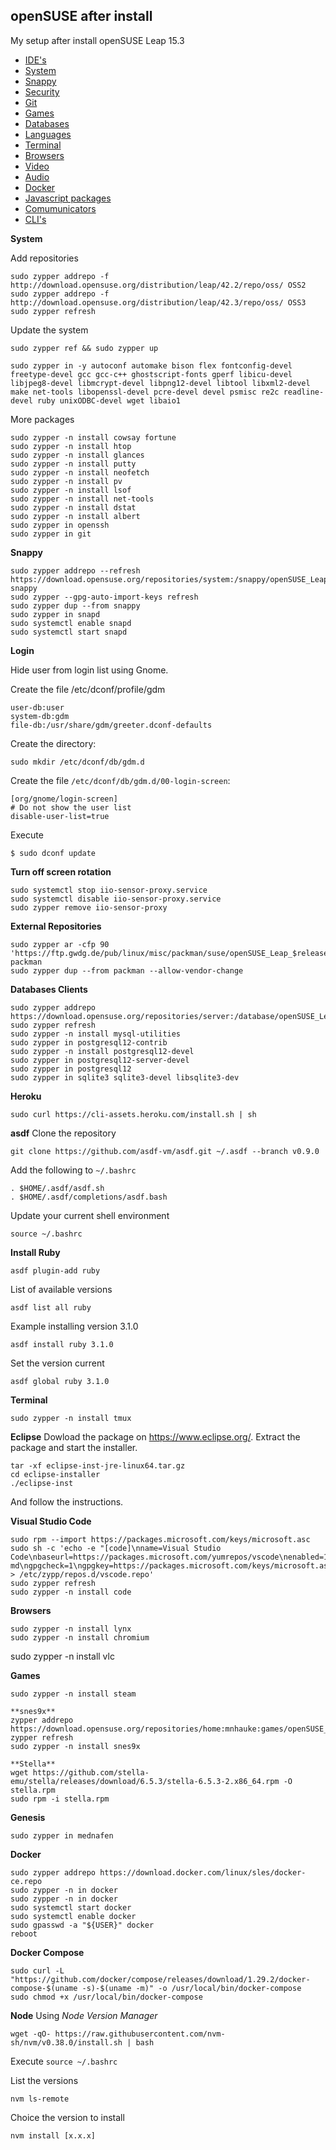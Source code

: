 ## openSUSE after install
My setup after install openSUSE Leap 15.3


- [IDE's](#ides)
- [System](#system)
- [Snappy](#snappy)
- [Security](#security)
- [Git](#git)
- [Games](#games)
- [Databases](#databases)
- [Languages](#languages)
- [Terminal](#terminal)
- [Browsers](#browser)
- [Video](#video)
- [Audio](#audio)
- [Docker](#docker)
- [Javascript packages](#jspackage)
- [Comumunicators](#communicators)
- [CLI's](#cli)


<a id="system"></a>
**System**

Add repositories
```shell
sudo zypper addrepo -f http://download.opensuse.org/distribution/leap/42.2/repo/oss/ OSS2
sudo zypper addrepo -f http://download.opensuse.org/distribution/leap/42.3/repo/oss/ OSS3
sudo zypper refresh
```

Update the system
```shell
sudo zypper ref && sudo zypper up

sudo zypper in -y autoconf automake bison flex fontconfig-devel freetype-devel gcc gcc-c++ ghostscript-fonts gperf libicu-devel libjpeg8-devel libmcrypt-devel libpng12-devel libtool libxml2-devel make net-tools libopenssl-devel pcre-devel devel psmisc re2c readline-devel ruby unixODBC-devel wget libaio1
```

More packages
```shell
sudo zypper -n install cowsay fortune
sudo zypper -n install htop
sudo zypper -n install glances
sudo zypper -n install putty
sudo zypper -n install neofetch
sudo zypper -n install pv
sudo zypper -n install lsof
sudo zypper -n install net-tools
sudo zypper -n install dstat
sudo zypper -n install albert
sudo zypper in openssh
sudo zypper in git
```


<a id="snappy"></a>
**Snappy**
```
sudo zypper addrepo --refresh https://download.opensuse.org/repositories/system:/snappy/openSUSE_Leap_15.2 snappy
sudo zypper --gpg-auto-import-keys refresh
sudo zypper dup --from snappy
sudo zypper in snapd
sudo systemctl enable snapd
sudo systemctl start snapd
```

**Login**

Hide user from login list using Gnome. 

Create the file /etc/dconf/profile/gdm
```
user-db:user
system-db:gdm
file-db:/usr/share/gdm/greeter.dconf-defaults
```

Create the directory:
```
sudo mkdir /etc/dconf/db/gdm.d
```

Create the file `/etc/dconf/db/gdm.d/00-login-screen`:
```
[org/gnome/login-screen]
# Do not show the user list
disable-user-list=true
```

Execute
```
$ sudo dconf update
```

**Turn off screen rotation**
```
sudo systemctl stop iio-sensor-proxy.service
sudo systemctl disable iio-sensor-proxy.service
sudo zypper remove iio-sensor-proxy
```

**External Repositories**
```
sudo zypper ar -cfp 90 'https://ftp.gwdg.de/pub/linux/misc/packman/suse/openSUSE_Leap_$releasever/' packman
sudo zypper dup --from packman --allow-vendor-change
```


<a id="databases"></a>
**Databases Clients**
```
sudo zypper addrepo https://download.opensuse.org/repositories/server:/database/openSUSE_Leap_15.3/server:database.repo
sudo zypper refresh
sudo zypper -n install mysql-utilities
sudo zypper in postgresql12-contrib 
sudo zypper -n install postgresql12-devel
sudo zypper in postgresql12-server-devel
sudo zypper in postgresql12
sudo zypper in sqlite3 sqlite3-devel libsqlite3-dev
```

<a id="heroku"></a>
**Heroku**
```shell
sudo curl https://cli-assets.heroku.com/install.sh | sh
```

<a id="languages"></a>
**asdf**
Clone the repository
```
git clone https://github.com/asdf-vm/asdf.git ~/.asdf --branch v0.9.0
```

Add the following to `~/.bashrc`
```
. $HOME/.asdf/asdf.sh
. $HOME/.asdf/completions/asdf.bash
```

Update your current shell environment
```
source ~/.bashrc
```

**Install Ruby**
```
asdf plugin-add ruby
```

List of available versions
```
asdf list all ruby
```

Example installing version 3.1.0
```
asdf install ruby 3.1.0
```

Set the version current
```
asdf global ruby 3.1.0
```


<a id="terminal"></a>
**Terminal**
```
sudo zypper -n install tmux
```


<a id="ides"></a>
**Eclipse**
Dowload the package on https://www.eclipse.org/.
Extract the package and start the installer.
```
tar -xf eclipse-inst-jre-linux64.tar.gz
cd eclipse-installer
./eclipse-inst
```

And follow the instructions.


**Visual Studio Code**
```
sudo rpm --import https://packages.microsoft.com/keys/microsoft.asc
sudo sh -c 'echo -e "[code]\nname=Visual Studio Code\nbaseurl=https://packages.microsoft.com/yumrepos/vscode\nenabled=1\ntype=rpm-md\ngpgcheck=1\ngpgkey=https://packages.microsoft.com/keys/microsoft.asc" > /etc/zypp/repos.d/vscode.repo'
sudo zypper refresh
sudo zypper -n install code
```


<a id="browser"></a>
**Browsers**
```shell
sudo zypper -n install lynx
sudo zypper -n install chromium
```

sudo zypper -n install vlc

<a id="games"></a>
**Games**
```shell
sudo zypper -n install steam

**snes9x**
zypper addrepo https://download.opensuse.org/repositories/home:mnhauke:games/openSUSE_Leap_15.2/home:mnhauke:games.repo
zypper refresh
sudo zypper -n install snes9x

**Stella**
wget https://github.com/stella-emu/stella/releases/download/6.5.3/stella-6.5.3-2.x86_64.rpm -O stella.rpm
sudo rpm -i stella.rpm
```

**Genesis**
```
sudo zypper in mednafen
```

<a id="docker"></a>
**Docker**
```shell
sudo zypper addrepo https://download.docker.com/linux/sles/docker-ce.repo
sudo zypper -n in docker
sudo zypper -n in docker
sudo systemctl start docker
sudo systemctl enable docker
sudo gpasswd -a "${USER}" docker
reboot
```

**Docker Compose**
```shell
sudo curl -L "https://github.com/docker/compose/releases/download/1.29.2/docker-compose-$(uname -s)-$(uname -m)" -o /usr/local/bin/docker-compose
sudo chmod +x /usr/local/bin/docker-compose
```


**Node**
Using _Node Version Manager_
```shell
wget -qO- https://raw.githubusercontent.com/nvm-sh/nvm/v0.38.0/install.sh | bash
```

Execute  `source ~/.bashrc`

List the versions
```
nvm ls-remote
```

Choice the version to install
```
nvm install [x.x.x]
```


